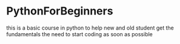 # PythonForBeginners
this is a basic course in python to help new and old student get the fundamentals the need to start coding as soon as possible
